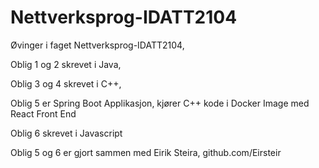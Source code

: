 # Nettverksprog-IDATT2104

Øvinger i faget Nettverksprog-IDATT2104,

Oblig 1 og 2 skrevet i Java,

Oblig 3 og 4 skrevet i C++,

Oblig 5 er Spring Boot Applikasjon, kjører C++ kode i Docker Image med React Front End

Oblig 6 skrevet i Javascript

Oblig 5 og 6 er gjort sammen med Eirik Steira, github.com/Eirsteir
